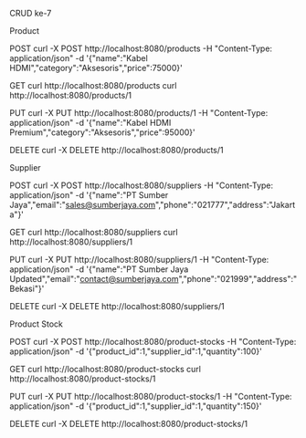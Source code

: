 CRUD ke-7

Product

POST
curl -X POST http://localhost:8080/products -H "Content-Type: application/json" -d '{"name":"Kabel HDMI","category":"Aksesoris","price":75000}'

GET
curl http://localhost:8080/products
curl http://localhost:8080/products/1

PUT
curl -X PUT http://localhost:8080/products/1 -H "Content-Type: application/json" -d '{"name":"Kabel HDMI Premium","category":"Aksesoris","price":95000}'

DELETE
curl -X DELETE http://localhost:8080/products/1


Supplier

POST
curl -X POST http://localhost:8080/suppliers -H "Content-Type: application/json" -d '{"name":"PT Sumber Jaya","email":"sales@sumberjaya.com","phone":"021777","address":"Jakarta"}'

GET
curl http://localhost:8080/suppliers
curl http://localhost:8080/suppliers/1

PUT
curl -X PUT http://localhost:8080/suppliers/1 -H "Content-Type: application/json" -d '{"name":"PT Sumber Jaya Updated","email":"contact@sumberjaya.com","phone":"021999","address":"Bekasi"}'

DELETE
curl -X DELETE http://localhost:8080/suppliers/1


Product Stock

POST
curl -X POST http://localhost:8080/product-stocks -H "Content-Type: application/json" -d '{"product_id":1,"supplier_id":1,"quantity":100}'

GET
curl http://localhost:8080/product-stocks
curl http://localhost:8080/product-stocks/1

PUT
curl -X PUT http://localhost:8080/product-stocks/1 -H "Content-Type: application/json" -d '{"product_id":1,"supplier_id":1,"quantity":150}'

DELETE
curl -X DELETE http://localhost:8080/product-stocks/1